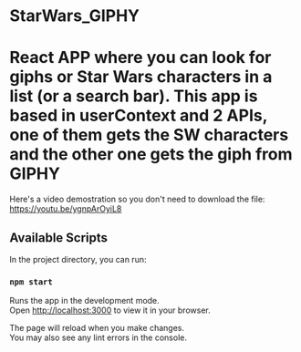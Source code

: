 # StarWars_GIPHY
React APP where you can look for giphs or Star Wars characters in a list (or a search bar). This app is based in userContext and 2 APIs, one of them gets the SW characters and the other one gets the giph from GIPHY
=======

Here's a video demostration so you don't need to download the file: https://youtu.be/ygnpArOyiL8

## Available Scripts

In the project directory, you can run:

### `npm start`

Runs the app in the development mode.\
Open [http://localhost:3000](http://localhost:3000) to view it in your browser.

The page will reload when you make changes.\
You may also see any lint errors in the console.
